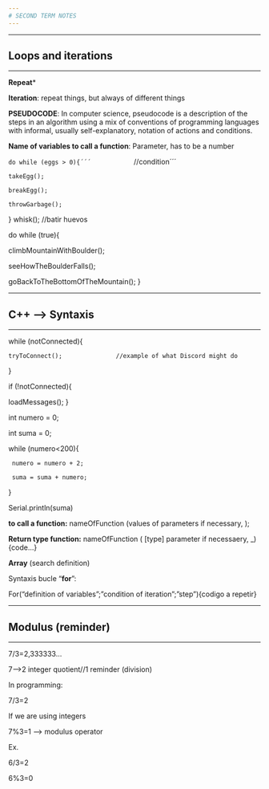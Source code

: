 ```yaml
---
# SECOND TERM NOTES
---
```

---
## Loops and iterations 
---

**Repeat***

**Iteration**: repeat things, but always of different things 

**PSEUDOCODE**: In computer science, pseudocode is a description of the steps in an algorithm using a mix of conventions of programming languages with informal, usually self-explanatory, notation of actions and conditions. 

**Name of variables to call a function**: Parameter, has to be a number

```do while (eggs > 0){´´´            ```//condition´´´

    takeEgg();
    
    breakEgg();
    
    throwGarbage();
}
whisk(); //batir huevos


do while (true){

   climbMountainWithBoulder();
   
   seeHowTheBoulderFalls();
   
   goBackToTheBottomOfTheMountain();
}


---
## C++ --> Syntaxis
---

while (notConnected){

    tryToConnect();               //example of what Discord might do
}

if (!notConnected){

  loadMessages();
}

int numero = 0;

int suma = 0;

while (numero<200){

     numero = numero + 2;
     
     suma = suma + numero;
}

Serial.println(suma)


**to call a function:**
nameOfFunction (values of parameters if necessary, );

**Return type function:**
nameOfFunction ( [type] parameter if necessaery, _){code...}

**Array** (search definition)


Syntaxis bucle “**for**”: 

For(“definition of variables”;”condition of iteration”;”step”){codigo a repetir} 

 
---
## Modulus (reminder) 
---

7/3=2,333333… 

7-->2 integer quotient//1 reminder (division) 

In programming: 

7/3=2  

If we are using integers 

7%3=1 --> modulus operator 

Ex. 

6/3=2 

6%3=0 








